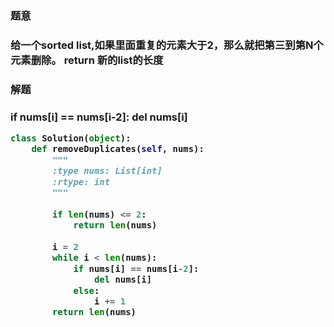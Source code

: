 <h3>题意<h3>
<p>给一个sorted list,如果里面重复的元素大于2，那么就把第三到第N个元素删除。
return 新的list的长度<p>

<h3>解题<h3>
<p>            if nums[i] == nums[i-2]:
                del nums[i]
<p>

```python
class Solution(object):
    def removeDuplicates(self, nums):
        """
        :type nums: List[int]
        :rtype: int
        """
        
        if len(nums) <= 2:
            return len(nums)
         
        i = 2
        while i < len(nums):
            if nums[i] == nums[i-2]:
                del nums[i]
            else:
                i += 1
        return len(nums)
```
